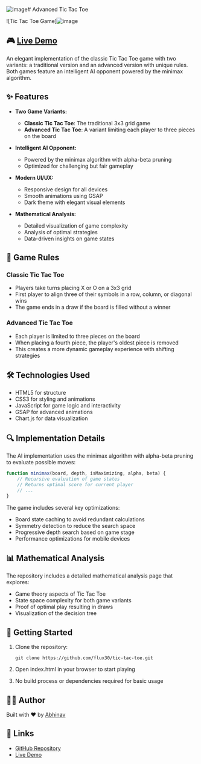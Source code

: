 ![image](https://github.com/user-attachments/assets/f41c107c-d524-4640-884e-15c46a295870)# Advanced Tic Tac Toe

![Tic Tac Toe Game]![image](https://github.com/user-attachments/assets/d4b98503-0295-465f-a714-3d46a035659d)


## 🎮 [Live Demo](https://tic-tac-toe-flux30s-projects.vercel.app/)

An elegant implementation of the classic Tic Tac Toe game with two variants: a traditional version and an advanced version with unique rules. Both games feature an intelligent AI opponent powered by the minimax algorithm.

## ✨ Features

- **Two Game Variants:**
  - **Classic Tic Tac Toe**: The traditional 3x3 grid game
  - **Advanced Tic Tac Toe**: A variant limiting each player to three pieces on the board
  
- **Intelligent AI Opponent:**
  - Powered by the minimax algorithm with alpha-beta pruning
  - Optimized for challenging but fair gameplay
  
- **Modern UI/UX:**
  - Responsive design for all devices
  - Smooth animations using GSAP
  - Dark theme with elegant visual elements
  
- **Mathematical Analysis:**
  - Detailed visualization of game complexity
  - Analysis of optimal strategies
  - Data-driven insights on game states

## 🧠 Game Rules

### Classic Tic Tac Toe
- Players take turns placing X or O on a 3x3 grid
- First player to align three of their symbols in a row, column, or diagonal wins
- The game ends in a draw if the board is filled without a winner

### Advanced Tic Tac Toe
- Each player is limited to three pieces on the board
- When placing a fourth piece, the player's oldest piece is removed
- This creates a more dynamic gameplay experience with shifting strategies

## 🛠️ Technologies Used

- HTML5 for structure
- CSS3 for styling and animations
- JavaScript for game logic and interactivity
- GSAP for advanced animations
- Chart.js for data visualization

## 🔍 Implementation Details

The AI implementation uses the minimax algorithm with alpha-beta pruning to evaluate possible moves:

```javascript
function minimax(board, depth, isMaximizing, alpha, beta) {
    // Recursive evaluation of game states
    // Returns optimal score for current player
    // ...
}
```

The game includes several key optimizations:
- Board state caching to avoid redundant calculations
- Symmetry detection to reduce the search space
- Progressive depth search based on game stage
- Performance optimizations for mobile devices

## 📊 Mathematical Analysis

The repository includes a detailed mathematical analysis page that explores:
- Game theory aspects of Tic Tac Toe
- State space complexity for both game variants
- Proof of optimal play resulting in draws
- Visualization of the decision tree

## 🚀 Getting Started

1. Clone the repository:
   ```
   git clone https://github.com/flux30/tic-tac-toe.git
   ```

2. Open index.html in your browser to start playing

3. No build process or dependencies required for basic usage

## 👨‍💻 Author

Built with ❤️ by [Abhinav](https://github.com/flux30)

## 🔗 Links

- [GitHub Repository](https://github.com/flux30/tic-tac-toe)
- [Live Demo](https://tic-tac-toe-flux30s-projects.vercel.app/)
